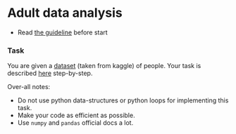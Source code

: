# Adult data analysis

- Read [the guideline](https://github.com/mate-academy/py-task-guideline/blob/main/README.md) before start

### Task

You are given a [dataset](data/adult.csv) (taken from kaggle) of people.
Your task is described [here](app/main.ipynb) step-by-step.

Over-all notes:
- Do not use python data-structures or python loops for implementing this task.
- Make your code as efficient as possible.
- Use `numpy` and `pandas` official docs a lot.